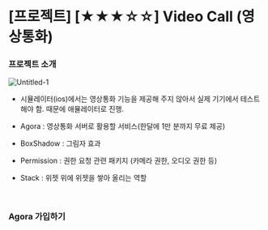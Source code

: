 # [프로젝트] [★★★☆☆] Video Call (영상통화)

### 프로젝트 소개

![Untitled-1](https://github.com/user-attachments/assets/490e11f1-75b4-4df5-a991-f157e55486a1)

- 시뮬레이터(ios)에서는 영상통화 기능을 제공해 주지 않아서 실제 기기에서 테스트 해야 함. 때문에 애뮬레이터로 진행.

- Agora : 영상통화 서버로 활용할 서비스(한달에 1만 분까지 무료 제공)
- BoxShadow : 그림자 효과
- Permission : 권한 요청 관련 패키지 (카메라 권한, 오디오 권한 등)
- Stack : 위젯 위에 위젯을 쌓아 올리는 역할

<br>

### Agora 가입하기

<br>

